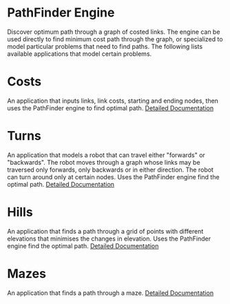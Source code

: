 # PathFinder Engine
Discover optimum path through a graph of costed links.  The engine can be used directly to find minimum cost path through the graph, or specialized to model particular problems that need to find paths.  The following lists available applications that model certain problems.

# Costs
An application that inputs links, link costs, starting and ending nodes, then uses the PathFinder engine to find optimal path. [Detailed Documentation](https://github.com/JamesBremner/PathFinder/wiki/Costs)

# Turns
An application that models a robot that can travel either "forwards" or "backwards". The robot moves through a graph whose links may be traversed only forwards, only backwards or in either direction. The robot can turn around only at certain nodes.  Uses the PathFinder engine find the optimal path.  [Detailed Documentation](https://github.com/JamesBremner/PathFinder/wiki/Turns)

# Hills
An application that finds a path through a grid of points with different elevations that minimises the changes in elevation. Uses the PathFinder engine find the optimal path. [Detailed Documentation](https://github.com/JamesBremner/PathFinder/wiki/Hills)

# Mazes
An application that finds a path through a maze.  [Detailed Documentation](https://github.com/JamesBremner/PathFinder/wiki/Mazes)
